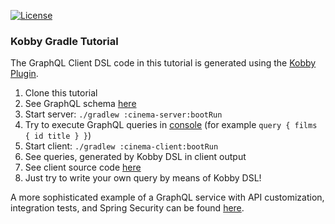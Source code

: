 [![License](https://img.shields.io/badge/License-Apache%202.0-brightgreen)](https://github.com/ermadmi78/kobby-gradle-tutorial/blob/main/LICENSE)

### Kobby Gradle Tutorial

The GraphQL Client DSL code in this tutorial is generated using the [Kobby Plugin](https://github.com/ermadmi78/kobby).

1. Clone this tutorial
1. See GraphQL schema [here](https://github.com/ermadmi78/kobby-gradle-tutorial/blob/main/cinema-api/src/main/resources/io/github/ermadmi78/kobby/cinema/api/cinema.graphqls)
1. Start server: `./gradlew :cinema-server:bootRun`
1. Try to execute GraphQL queries in [console](http://localhost:8080/playground) (for example `query { films { id title } }`)
1. Start client: `./gradlew :cinema-client:bootRun`
1. See queries, generated by Kobby DSL in client output
1. See client source code [here](https://github.com/ermadmi78/kobby-gradle-tutorial/blob/main/cinema-client/src/main/kotlin/io/github/ermadmi78/kobby/cinema/client/application.kt)
1. Just try to write your own query by means of Kobby DSL!

A more sophisticated example of a GraphQL service with API customization,
integration tests, and Spring Security can be found [here](https://github.com/ermadmi78/kobby-gradle-example).